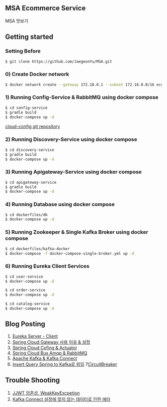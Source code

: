 ## MSA Ecommerce Service

MSA 맛보기

## Getting started

### Setting Before
```bash
$ git clone https://github.com/JaegeonYu/MSA.git
```

### 0) Create Docker network

```bash
$ docker network create --gateway 172.18.0.1 --subnet 172.18.0.0/16 ecommerce-network
```

### 1) Running Config-Service & RabbitMQ using docker compose

```bash
$ cd config-service
$ gradle build
$ docker-compose up -d
```

[cloud-config git repository](https://github.com/JaegeonYu/cloud-config)

### 2) Running Discovery-Service using docker compose

```bash
$ cd discovery-service
$ gradle build
$ docker-compose up -d
```

### 3) Running Apigateway-Service using docker compose

```bash
$ cd apigateway-service
$ gradle build
$ docker-compose up -d
```

### 4) Running Database using docker compose

```bash
$ cd dockerfiles/db
$ docker-compose up -d
```

### 5) Running Zookeeper & Single Kafka Broker using docker compose

```bash
$ cd dockerfiles/kafka-docker
$ docker-compose -f docker-compose-single-broker.yml up -d
```

### 6) Running Eureka Client Services

```bash
$ cd user-service
$ docker-compose up -d

$ cd order-service
$ docker-compose up -d

$ cd catalog-service
$ docker-compose up -d
```

## Blog Posting
1. [Eureka Server - Client](https://anythingis.tistory.com/186)
2. [Spring Cloud Gateway 사용 이유 & 설정](https://anythingis.tistory.com/187)
3. [Spring Cloud Cofing & Actuator](https://anythingis.tistory.com/191)
4. [Spring Cloud Bus Amqp & RabbitMQ](https://anythingis.tistory.com/192)
5. [Apache Kafka & Kafka Connect](https://anythingis.tistory.com/193)
6. [Insert Query Spring to Kafka로 위임](https://anythingis.tistory.com/195)
7[CircuitBreaker](https://anythingis.tistory.com/196)

## Trouble Shooting
1. [JJWT 의존성, WeakKeyExcpetion](https://anythingis.tistory.com/190)
2. [Kafka Connect 설정에 맞지 않는 데이터로 인한 에러](https://anythingis.tistory.com/194)